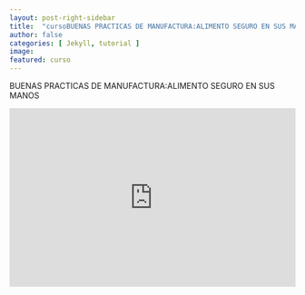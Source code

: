 ```yaml
---
layout: post-right-sidebar
title:  "cursoBUENAS PRACTICAS DE MANUFACTURA:ALIMENTO SEGURO EN SUS MANOS"
author: false
categories: [ Jekyll, tutorial ]
image:
featured: curso
---
```


BUENAS PRACTICAS DE MANUFACTURA:ALIMENTO SEGURO EN SUS MANOS


<p><iframe style="width:100%;" height="315" src="https://www.youtube.com/embed/d_m4T2h9XiY?rel=0&showinfo=0" frameborder="0" allowfullscreen></iframe></p>
